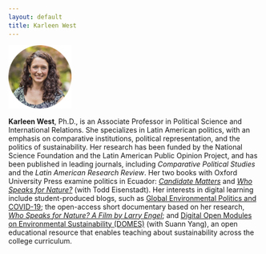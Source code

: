 ```yaml
---
layout: default
title: Karleen West
---
```

<img src="/images/west.png" alt="Karleen West" style="width:25%" />

**Karleen West**, Ph.D., is an Associate Professor in Political Science and International Relations. She specializes in Latin American politics, with an emphasis on comparative institutions, political representation, and the politics of sustainability. Her research has been funded by the National Science Foundation and the Latin American Public Opinion Project, and has been published in leading journals, including *Comparative Political Studies* and the *Latin American Research Review*. Her two books with Oxford University Press examine politics in Ecuador: [*Candidate Matters*](https://global.oup.com/academic/product/candidate-matters-9780190068844?lang=en&cc=us) and [*Who Speaks for Nature?*](https://www.amazon.com/Who-Speaks-Nature-Petro-State-Comparative/dp/0190908955/ref=sr_1_2?dchild=1&keywords=who+speaks+for+nature+eisenstadt&qid=1594144960&sr=8-2) (with Todd Eisenstadt). Her interests in digital learning include student-produced blogs, such as [Global Environmental Politics and COVID-19](https://wp.geneseo.edu/gepcovid19/); the open-access short documentary based on her research, [*Who Speaks for Nature? A Film by Larry Engel*](https://www.youtube.com/watch?v=PXEawtC_Kj8&feature=youtu.be); and [Digital Open Modules on Environmental Sustainability (DOMES)](https://knightscholar.geneseo.edu/sustainability-curriculum/) (with Suann Yang), an open educational resource that enables teaching about sustainability across the college curriculum.
